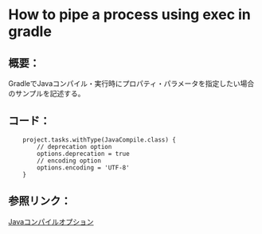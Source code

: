 # How to pipe a process using exec in gradle

## 概要：  
GradleでJavaコンパイル・実行時にプロパティ・パラメータを指定したい場合のサンプルを記述する。  

## コード：  
```
	project.tasks.withType(JavaCompile.class) {
		// deprecation option
		options.deprecation = true
		// encoding option
		options.encoding = 'UTF-8'
	}
```

## 参照リンク：  
[Javaコンパイルオプション](https://stackoverflow.com/questions/18689365/how-to-add-xlintunchecked-to-my-android-gradle-based-project)  
